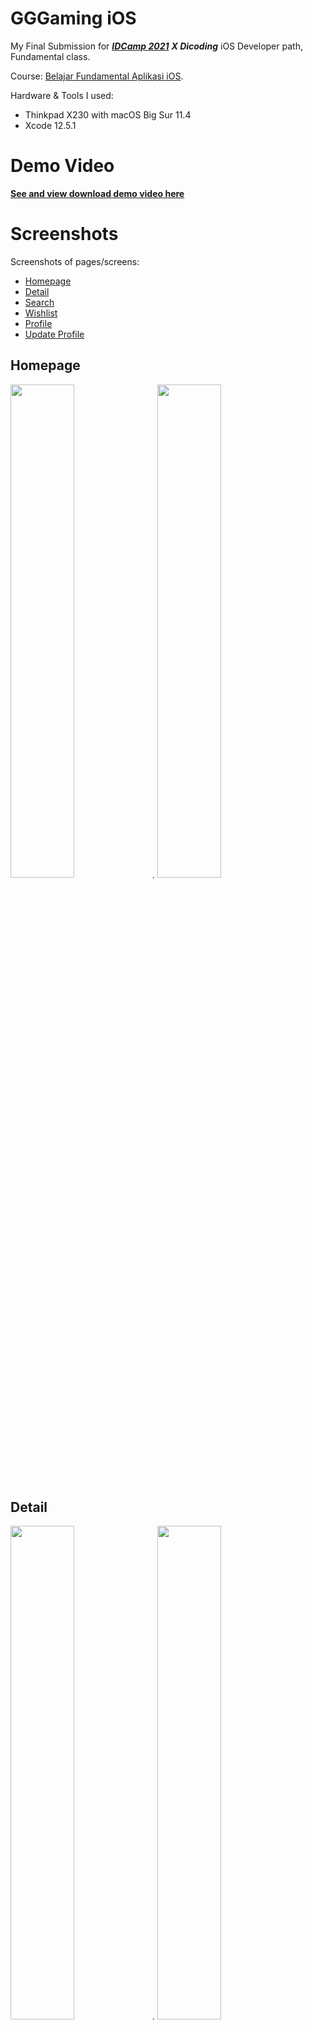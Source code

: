 # GGGaming iOS

My Final Submission for [**_IDCamp 2021_**](https://idcamp.indosatooredoo.com/) **_X Dicoding_** iOS Developer path, Fundamental class.

Course: [Belajar Fundamental Aplikasi iOS](https://www.dicoding.com/academies/202).

Hardware & Tools I used:

- Thinkpad X230 with macOS Big Sur 11.4
- Xcode 12.5.1

# Demo Video
[**See and view download demo video here**](https://drive.google.com/file/d/1MT-1JngGQ_y-fU_nDFePt7UW2owYAUXE/view?usp=sharing)

# Screenshots
Screenshots of pages/screens:
- [Homepage](#homepage)
- [Detail](#detail)
- [Search](#search)
- [Wishlist](#wishlist)
- [Profile](#profile)
- [Update Profile](#update-profile)

## Homepage
<img src="https://user-images.githubusercontent.com/18460240/132503143-611c8da0-039d-4fe6-a518-6c20d334b22b.png" alt="" data-canonical-src="https://user-images.githubusercontent.com/18460240/132503143-611c8da0-039d-4fe6-a518-6c20d334b22b.png" width="45%" />.    <img src="https://user-images.githubusercontent.com/18460240/132503200-6c0a130e-47be-48bb-88a4-428b6af9bd49.png" alt="" data-canonical-src="https://user-images.githubusercontent.com/18460240/132503200-6c0a130e-47be-48bb-88a4-428b6af9bd49.png" width="45%" />

## Detail
<img src="https://user-images.githubusercontent.com/18460240/132503290-07893dfa-1ef2-4cc4-86c8-1924a66da870.png" alt="" data-canonical-src="https://user-images.githubusercontent.com/18460240/132503290-07893dfa-1ef2-4cc4-86c8-1924a66da870.png" width="45%" />.    <img src="https://user-images.githubusercontent.com/18460240/132503277-27671819-46ba-4f7f-9aad-4c9cf17b5c26.png" alt="" data-canonical-src="https://user-images.githubusercontent.com/18460240/132503277-27671819-46ba-4f7f-9aad-4c9cf17b5c26.png" width="45%" />

## Search
<img src="https://user-images.githubusercontent.com/18460240/132503336-75f6748e-711b-402e-91ff-0496f4c48b79.png" alt="" data-canonical-src="https://user-images.githubusercontent.com/18460240/132503336-75f6748e-711b-402e-91ff-0496f4c48b79.png" width="45%" />

## Wishlist
<img src="https://user-images.githubusercontent.com/18460240/132503369-633f64b6-42a3-4ec8-af75-a2963320d5f7.png" alt="" data-canonical-src="https://user-images.githubusercontent.com/18460240/132503369-633f64b6-42a3-4ec8-af75-a2963320d5f7.png" width="45%" />

## Profile
<img src="https://user-images.githubusercontent.com/18460240/132503412-c1544242-cb40-44d1-af11-7c82cec756dd.png" alt="" data-canonical-src="https://user-images.githubusercontent.com/18460240/132503412-c1544242-cb40-44d1-af11-7c82cec756dd.png" width="45%" />


## Update Profile
<img src="https://user-images.githubusercontent.com/18460240/132503420-008087da-76cd-4563-bbcd-7cfc35999441.png" alt="" data-canonical-src="https://user-images.githubusercontent.com/18460240/132503420-008087da-76cd-4563-bbcd-7cfc35999441.png" width="45%" />

